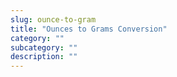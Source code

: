 ```yaml
---
slug: ounce-to-gram
title: "Ounces to Grams Conversion"
category: ""
subcategory: ""
description: ""
---
```


